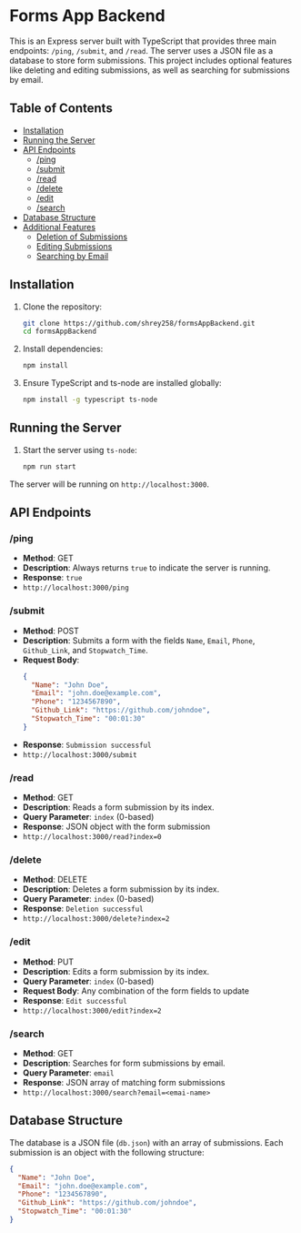 # Forms App Backend

This is an Express server built with TypeScript that provides three main endpoints: `/ping`, `/submit`, and `/read`. 
The server uses a JSON file as a database to store form submissions.
This project includes optional features like deleting and editing submissions, as well as searching for submissions by email.

## Table of Contents

- [Installation](#installation)
- [Running the Server](#running-the-server)
- [API Endpoints](#api-endpoints)
  - [/ping](#ping)
  - [/submit](#submit)
  - [/read](#read)
  - [/delete](#delete)
  - [/edit](#edit)
  - [/search](#search)
- [Database Structure](#database-structure)
- [Additional Features](#additional-features)
  - [Deletion of Submissions](#deletion-of-submissions)
  - [Editing Submissions](#editing-submissions)
  - [Searching by Email](#searching-by-email)

## Installation

1. Clone the repository:
    ```bash
    git clone https://github.com/shrey258/formsAppBackend.git
    cd formsAppBackend
    ```

2. Install dependencies:
    ```bash
    npm install
    ```

3. Ensure TypeScript and ts-node are installed globally:
    ```bash
    npm install -g typescript ts-node
    ```

## Running the Server

1. Start the server using `ts-node`:
    ```bash
    npm run start
    ```

The server will be running on `http://localhost:3000`.

## API Endpoints

### /ping

- **Method**: GET
- **Description**: Always returns `true` to indicate the server is running.
- **Response**: `true`
- `http://localhost:3000/ping`

### /submit

- **Method**: POST
- **Description**: Submits a form with the fields `Name`, `Email`, `Phone`, `Github_Link`, and `Stopwatch_Time`.
- **Request Body**:
    ```json
    {
      "Name": "John Doe",
      "Email": "john.doe@example.com",
      "Phone": "1234567890",
      "Github_Link": "https://github.com/johndoe",
      "Stopwatch_Time": "00:01:30"
    }
    ```
- **Response**: `Submission successful`
- `http://localhost:3000/submit`

### /read

- **Method**: GET
- **Description**: Reads a form submission by its index.
- **Query Parameter**: `index` (0-based)
- **Response**: JSON object with the form submission
- `http://localhost:3000/read?index=0`


### /delete

- **Method**: DELETE
- **Description**: Deletes a form submission by its index.
- **Query Parameter**: `index` (0-based)
- **Response**: `Deletion successful`
- `http://localhost:3000/delete?index=2`


### /edit

- **Method**: PUT
- **Description**: Edits a form submission by its index.
- **Query Parameter**: `index` (0-based)
- **Request Body**: Any combination of the form fields to update
- **Response**: `Edit successful`
- `http://localhost:3000/edit?index=2`

### /search

- **Method**: GET
- **Description**: Searches for form submissions by email.
- **Query Parameter**: `email`
- **Response**: JSON array of matching form submissions
- `http://localhost:3000/search?email=<emai-name>`

## Database Structure

The database is a JSON file (`db.json`) with an array of submissions. Each submission is an object with the following structure:
```json
{
  "Name": "John Doe",
  "Email": "john.doe@example.com",
  "Phone": "1234567890",
  "Github_Link": "https://github.com/johndoe",
  "Stopwatch_Time": "00:01:30"
}

